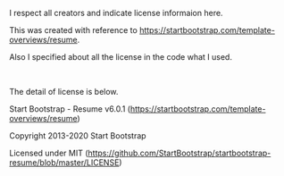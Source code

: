 I respect all creators and indicate license informaion here.

This was created with reference to https://startbootstrap.com/template-overviews/resume.

Also I specified about all the license in the code what I used.

<br>

The detail of license is below.

Start Bootstrap - Resume v6.0.1 (https://startbootstrap.com/template-overviews/resume)

Copyright 2013-2020 Start Bootstrap

Licensed under MIT (https://github.com/StartBootstrap/startbootstrap-resume/blob/master/LICENSE)
